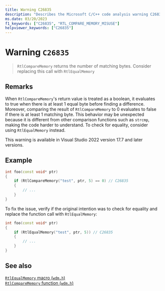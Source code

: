 ```yaml
---
title: Warning C26835
description: "Describes the Microsoft C/C++ code analysis warning C26835, its causes, and how to address it."
ms.date: 03/20/2023
f1_keywords: ["C26835", "RTL_COMPARE_MEMORY_MISUSE"]
helpviewer_keywords: ["C26835"]
---
```

# Warning `C26835`

> `RtlCompareMemory` returns the number of matching bytes. Consider replacing this call with `RtlEqualMemory`

## Remarks

When `RtlCompareMemory`'s return value is treated as a boolean, it evaluates to true when there is at least 1 equal byte before finding a difference. Moreover, comparing the result of `RtlCompareMemory` to 0 evaluates to false if there is at least 1 matching byte. This behavior may be unexpected because it is different from other comparison functions such as `strcmp`, making the code harder to understand. To check for equality, consider using `RtlEqualMemory` instead.

This warning is available in Visual Studio 2022 version 17.7 and later versions.

## Example

```cpp
int foo(const void* ptr)
{
    if (RtlCompareMemory("test", ptr, 5) == 0) // C26835
    {
        // ... 
    }
}
```

To fix the issue, verify if the original intention was to check for equality and replace the function call with `RtlEqualMemory`:

```cpp
int foo(const void* ptr)
{
    if (RtlEqualMemory("test", ptr, 5)) // C26835
    {
        // ... 
    }
}
```

## See also

[`RtlEqualMemory` macro (`wdm.h`)](/windows-hardware/drivers/ddi/wdm/nf-wdm-rtlequalmemory.md)\
[`RtlCompareMemory` function (`wdm.h`)](/windows-hardware/drivers/ddi/wdm/nf-wdm-rtlequalmemory.md)